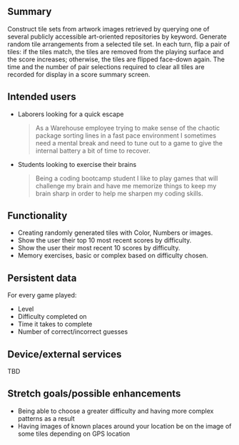 ## Summary

Construct tile sets from artwork images retrieved by querying one of several publicly accessible art-oriented repositories by keyword. Generate random tile arrangements from a selected tile set. In each turn, flip a pair of tiles: if the tiles match, the tiles are removed from the playing surface and the score increases; otherwise, the tiles are flipped face-down again. The time and the number of pair selections required to clear all tiles are recorded for display in a score summary screen.

## Intended users

* Laborers looking for a quick escape 

    > As a Warehouse employee trying to make sense of the chaotic package sorting lines in a fast pace environment I sometimes need a mental break and need to tune out to a game to give the internal battery a bit of time to recover.

* Students looking to exercise their brains 
    > Being a coding bootcamp student I like to play games that will challenge my brain and have me memorize things to keep my brain sharp in order to help me sharpen my coding skills.

## Functionality

* Creating randomly generated tiles with Color, Numbers or images.
* Show the user their top 10 most recent scores by difficulty.
* Show the user their most recent 10 scores by difficulty. 
* Memory exercises, basic or complex based on difficulty chosen. 

## Persistent data

For every game played:
* Level
* Difficulty completed on
* Time it takes to complete 
* Number of correct/incorrect guesses 

## Device/external services

TBD

## Stretch goals/possible enhancements 

* Being able to choose a greater difficulty and having more complex patterns as a result
* Having images of known places around your location be on the image of some tiles depending on GPS location
